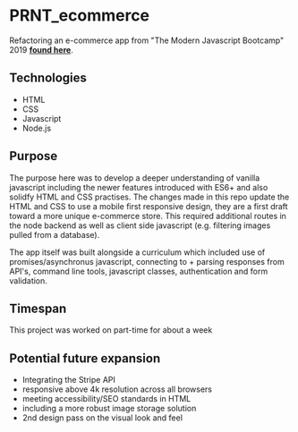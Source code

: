 # PRNT_ecommerce
Refactoring an e-commerce app from "The Modern Javascript Bootcamp" 2019 [**found here**](https://www.udemy.com/course/javascript-beginners-complete-tutorial/).

## Technologies
- HTML
- CSS
- Javascript
- Node.js

## Purpose
The purpose here was to develop a deeper understanding of vanilla javascript including the newer features introduced with ES6+ and also solidfy HTML and CSS practises. The changes made in this repo update the HTML and CSS to use a mobile first responsive design, they are a first draft toward a more unique e-commerce store. This required additional routes in the node backend as well as client side javascript (e.g. filtering images pulled from a database). 

The app itself was built alongside a curriculum which included use of promises/asynchronus javascript, connecting to + parsing responses from API's, command line tools, javascript classes, authentication and form validation.

## Timespan
This project was worked on part-time for about a week

## Potential future expansion
- Integrating the Stripe API
- responsive above 4k resolution across all browsers
- meeting accessibility/SEO standards in HTML
- including a more robust image storage solution
- 2nd design pass on the visual look and feel